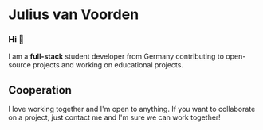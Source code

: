 # Julius van Voorden

### Hi 👋
I am a **full-stack** student developer from Germany contributing to open-source projects and working on educational projects.

## Cooperation
I love working together and I'm open to anything. If you want to collaborate on a project, just contact me and I'm sure we can work together!
